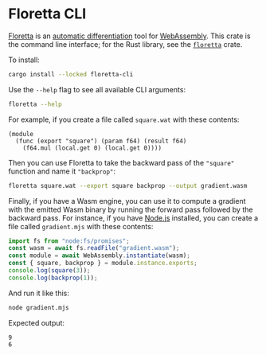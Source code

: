 # Floretta CLI

[Floretta][] is an [automatic differentiation][] tool for [WebAssembly][]. This crate is the command line interface; for the Rust library, see the [`floretta`][] crate.

To install:

```sh
cargo install --locked floretta-cli
```

Use the `--help` flag to see all available CLI arguments:

```sh
floretta --help
```

For example, if you create a file called `square.wat` with these contents:

```wat
(module
  (func (export "square") (param f64) (result f64)
    (f64.mul (local.get 0) (local.get 0))))
```

Then you can use Floretta to take the backward pass of the `"square"` function and name it `"backprop"`:

```sh
floretta square.wat --export square backprop --output gradient.wasm
```

Finally, if you have a Wasm engine, you can use it to compute a gradient with the emitted Wasm binary by running the forward pass followed by the backward pass. For instance, if you have [Node.js][] installed, you can create a file called `gradient.mjs` with these contents:

```js
import fs from "node:fs/promises";
const wasm = await fs.readFile("gradient.wasm");
const module = await WebAssembly.instantiate(wasm);
const { square, backprop } = module.instance.exports;
console.log(square(3));
console.log(backprop(1));
```

And run it like this:

```sh
node gradient.mjs
```

Expected output:

```
9
6
```

[`floretta`]: https://crates.io/crates/floretta
[automatic differentiation]: https://en.wikipedia.org/wiki/Automatic_differentiation
[floretta]: https://github.com/samestep/floretta
[node.js]: https://nodejs.org
[webassembly]: https://webassembly.org/
